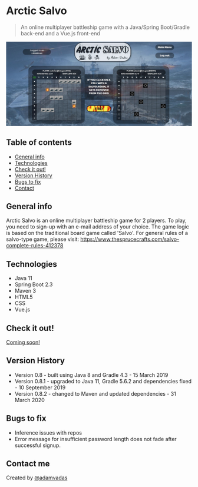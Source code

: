 # Arctic Salvo 
> An online multiplayer battleship game with a Java/Spring Boot/Gradle back-end and a Vue.js front-end

![Main pic](mainpic.jpg)

## Table of contents
* [General info](#general-info)
* [Technologies](#technologies)
* [Check it out!](#check-it-out)
* [Version History](#version-history)
* [Bugs to fix](#bugs-to-fix)
* [Contact](#contact)

## General info
Arctic Salvo is an online multiplayer battleship game for 2 players.
To play, you need to sign-up with an e-mail address of your choice. 
The game logic is based on the traditional board game called 'Salvo'. 
For general rules of a salvo-type game, please visit: https://www.thesprucecrafts.com/salvo-complete-rules-412378

## Technologies
* Java 11
* Spring Boot 2.3
* Maven 3
* HTML5
* CSS
* Vue.js

## Check it out!
<a href="#">Coming soon!</a>

## Version History
* Version 0.8 - built using Java 8 and Gradle 4.3 - 15 March 2019
* Version 0.8.1 - upgraded to Java 11, Gradle 5.6.2 and dependencies fixed - 10 September 2019
* Version 0.8.2 - changed to Maven and updated dependencies - 31 March 2020

## Bugs to fix
* Inference issues with repos
* Error message for insufficient password length does not fade after successful signup.

## Contact me
Created by [@adamvadas](https://www.linkedin.com/in/adam-vadas)
